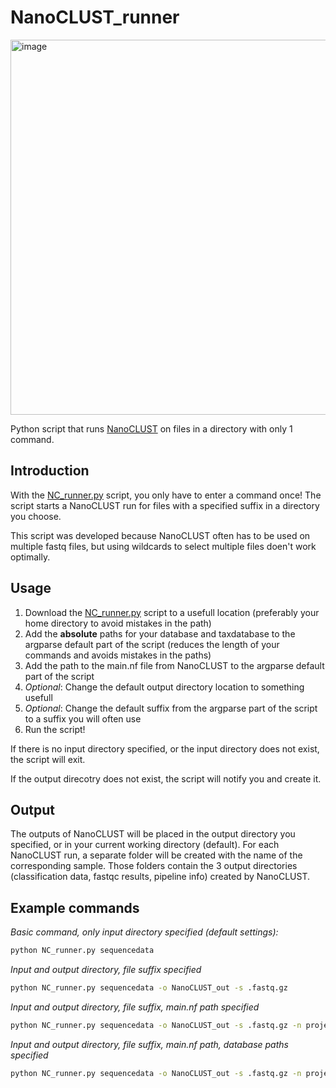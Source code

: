 # NanoCLUST_runner

<img width="600" alt="image" src="https://github.com/BirgitRijvers/NanoCLUST_runner/assets/126883391/acb76a00-2832-4ebd-98f6-c0f55e605051">

Python script that runs [NanoCLUST](https://github.com/genomicsITER/NanoCLUST) on files in a directory with only 1 command. 
## Introduction
With the [NC_runner.py](https://github.com/BirgitRijvers/NanoCLUST_runner/blob/main/NC_runner.py) script, you only have to enter a command once! 
The script starts a NanoCLUST run for files with a specified suffix in a directory you choose.

This script was developed because NanoCLUST often has to be used on multiple fastq files, but using wildcards to select multiple files doen't work optimally. 

## Usage
1. Download the [NC_runner.py](https://github.com/BirgitRijvers/NanoCLUST_runner/blob/main/NC_runner.py) script to a usefull location (preferably your home directory to avoid mistakes in the path)
2. Add the **absolute** paths for your database and taxdatabase to the argparse default part of the script (reduces the length of your commands and avoids mistakes in the paths)
3. Add the path to the main.nf file from NanoCLUST to the argparse default part of the script
4. *Optional*: Change the default output directory location to something usefull
5. *Optional*: Change the default suffix from the argparse part of the script to a suffix you will often use
6. Run the script!

If there is no input directory specified, or the input directory does not exist, the script will exit.

If the output direcotry does not exist, the script will notify you and create it.

## Output
The outputs of NanoCLUST will be placed in the output directory you specified, or in your current working directory (default).
For each NanoCLUST run, a separate folder will be created with the name of the corresponding sample.
Those folders contain the 3 output directories (classification data, fastqc results, pipeline info) created by NanoCLUST. 
## Example commands

*Basic command, only input directory specified (default settings):*
```bash
python NC_runner.py sequencedata 
```

*Input and output directory, file suffix specified*
```bash
python NC_runner.py sequencedata -o NanoCLUST_out -s .fastq.gz
```

*Input and output directory, file suffix, main.nf path specified*
```bash
python NC_runner.py sequencedata -o NanoCLUST_out -s .fastq.gz -n project1/programs/NanoCLUST/main.nf
```

*Input and output directory, file suffix, main.nf path, database paths specified*
```bash
python NC_runner.py sequencedata -o NanoCLUST_out -s .fastq.gz -n project1/programs/NanoCLUST/main.nf -d project1/db/16S_ribosomal_RNA -t project1/db/taxdb
```
